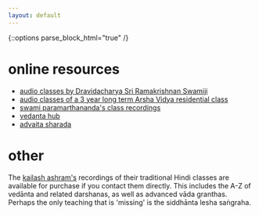 ```yaml
---
layout: default
---
```


{::options parse_block_html="true" /}

# online resources

- [audio classes by Dravidacharya Sri Ramakrishnan Swamiji][sn]
- [audio classes of a 3 year long term Arsha Vidya residential class][avg]
- [swami paramarthananda's class recordings][sp]
- [vedanta hub](https://www.vedantahub.org)
- [advaita sharada](https://advaitasharada.sringeri.net)

[sn]: http://shastranethralaya.org/discourse/?lang=english
[avg]: https://arshavidya.in/product/fifth-3-year-long-term-course-2010-2013/
[sp]: https://www.yogamalika.org

# other

The [kailash ashram's][ka] recordings of their traditional Hindi classes
are available for purchase if you contact them directly. This includes
the A-Z of vedānta and related darshanas, as well as advanced vāda granthas.
Perhaps the only teaching that is 'missing' is the siddhānta lesha saṅgraha.

[ka]: http://shankaramatha.org